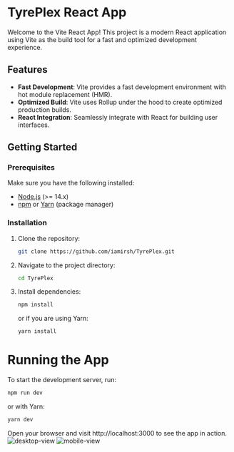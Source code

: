 # TyrePlex React App

Welcome to the Vite React App! This project is a modern React application using Vite as the build tool for a fast and optimized development experience.

## Features

- **Fast Development**: Vite provides a fast development environment with hot module replacement (HMR).
- **Optimized Build**: Vite uses Rollup under the hood to create optimized production builds.
- **React Integration**: Seamlessly integrate with React for building user interfaces.

## Getting Started

### Prerequisites

Make sure you have the following installed:

- [Node.js](https://nodejs.org/) (>= 14.x)
- [npm](https://www.npmjs.com/) or [Yarn](https://yarnpkg.com/) (package manager)

### Installation

1. Clone the repository:

   ```bash
   git clone https://github.com/iamirsh/TyrePlex.git
   ```

2. Navigate to the project directory:

   ```bash
   cd TyrePlex
   ```

3. Install dependencies:

   ```bash
   npm install
   ```
   or if you are using Yarn:

   ```bash
   yarn install
   ```
# Running the App
To start the development server, run:
   ```bash
   npm run dev
   ```
   or with Yarn:
   ```bash
   yarn dev
   ```

Open your browser and visit http://localhost:3000 to see the app in action.
![desktop-view](https://github.com/user-attachments/assets/f5c6a8fa-8d6d-4447-9f2e-7d76a3cf3466)
![mobile-view](https://github.com/user-attachments/assets/31c2d4b1-4fa3-4d36-96ca-188aa45797eb)





